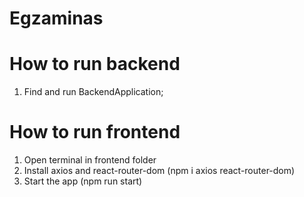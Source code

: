 # Egzaminas

# How to run backend
1. Find and run BackendApplication;
# How to run frontend

1. Open terminal in frontend folder
2. Install axios and react-router-dom (npm i axios react-router-dom)
3. Start the app (npm run start)
